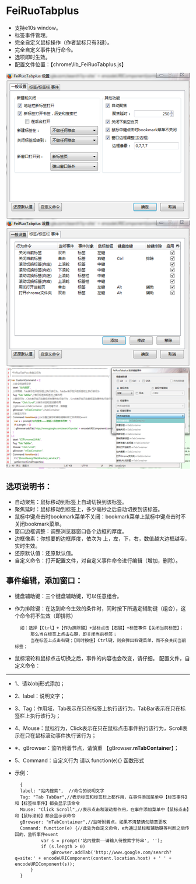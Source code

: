 FeiRuoTabplus
============
 - 支持e10s window。
 - 标签事件管理。
 - 完全自定义鼠标操作（作者鼠标只有3键）。
 - 完全自定义事件执行命令。
 - 选项即时生效。
 - 配置文件位置：【chrome\lib\_FeiRuoTabplus.js】
 
 ![](1.png)
 ![](2.png)
 ![](3.png)
 
选项说明书：
--------------

- 自动聚焦：鼠标移动到标签上自动切换到该标签。
- 聚焦延时：鼠标移动到标签上，多少毫秒之后自动切换到该标签。
- 鼠标中键点击时bookmark菜单不关闭：bookmark菜单上鼠标中键点击时不关闭bookmark菜单。
- 窗口边框调整：调整浏览器窗口各个边框的厚度。
- 边框像素：你想要的边框厚度，依次为 上，左，下，右，数值越大边框越窄，实时生效。
- 还原默认值：还原默认值。
- 自定义命令：打开配置文件，对自定义事件命令进行编辑（增加，删除）。
 
事件编辑，添加窗口：
--------------

- 键盘辅助键：三个键盘辅助键，可以任意组合。
- 作为排除键：在达到命令生效的条件时，同时按下所选定辅助键（组合），这个命令将不生效（即排除）

		如：选择【Ctrl】+【作为排除键】+鼠标点击【右键】+标签事件【关闭当前标签】；
			那么当在标签上点击右键，即关闭当前标签；
			当在标签上点击右键；【同时按住】Ctrl键，则会弹出右键菜单，而不会关闭当前标签；
- 鼠标滚轮和鼠标点击切换之后，事件的内容也会改变，请仔细。
配置文件，自定义命令：
--------------

- 1、请以obj形式添加；
- 2、label：说明文字；
- 3、Tag：作用域，Tab表示在只在标签上执行该行为，TabBar表示在只在标签栏上执行该行为；
- 4、Mouse：鼠标行为，Click表示在只在鼠标点击事件执行该行为，Scroll表示在只在鼠标滚动事件执行该行为；
- ※、gBrowser：监听附着节点，请慎重 【gBrowser.**mTabContainer**】；
- 5、Command：自定义行为 请以 function(e){} 函数形式
- 示例：

		{
		label: "站内搜索",	//命令的说明文字
		Tag: "Tab TabBar",//表示标签和标签栏上都作用，在事件添加菜单中【标签事件】和【标签栏事件】都会显示该命令
		Mouse: "Click Scroll",//表示点击和滚动都作用，在事件添加菜单中【鼠标点击】和【鼠标滚轮】都会显示该命令
		gBrowser: "mTabContainer",//监听附着点，如果不清楚请勿随意更改
		Command: function(e) {//此处为自定义命令，e为通过鼠标和辅助键等判断之后传回的，监听事件event
				var s = prompt('站内搜索——请输入待搜索字符串', '');
				if (s.length > 0)
					gBrowser.addTab('http://www.google.com/search?q=site:' + encodeURIComponent(content.location.host) + ' ' + encodeURIComponent(s));
			}
		}